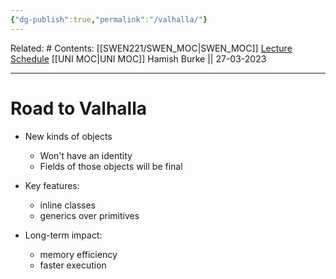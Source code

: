 ```yaml
---
{"dg-publish":true,"permalink":"/valhalla/"}
---
```


Related: #
Contents: [[SWEN221/SWEN_MOC\|SWEN_MOC]]
[Lecture Schedule](https://ecs.wgtn.ac.nz/Courses/SWEN221_2023T1/LectureSchedule)
[[UNI MOC\|UNI MOC]]
Hamish Burke || 27-03-2023
***

# Road to Valhalla

- New kinds of objects
	- Won't have an identity
	- Fields of those objects will be final

- Key features:
	- inline classes 
	- generics over primitives
- Long-term impact: 
	- memory efficiency
	- faster execution



